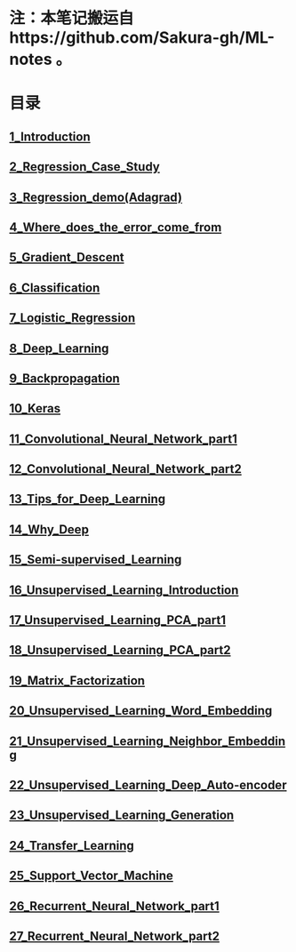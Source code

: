 # 注：本笔记搬运自https://github.com/Sakura-gh/ML-notes 。

# 目录

## [1_Introduction](https://www.yaozhimin.cn/#/Python/机器学习/1_Introduction.md)

## [2_Regression_Case_Study](https://www.yaozhimin.cn/#/Python/机器学习/2_Regression_Case_Study.md)

## [3_Regression_demo(Adagrad)](<https://www.yaozhimin.cn/#/Python/机器学习/3_Regression_demo(Adagrad).md>)

## [4_Where_does_the_error_come_from](https://www.yaozhimin.cn/#/Python/机器学习/4_Where_does_the_error_come_from.md)

## [5_Gradient_Descent](https://www.yaozhimin.cn/#/Python/机器学习/5_Gradient_Descent.md)

## [6_Classification](https://www.yaozhimin.cn/#/Python/机器学习/6_Classification.md)

## [7_Logistic_Regression](https://www.yaozhimin.cn/#/Python/机器学习/7_Logistic_Regression.md)

## [8_Deep_Learning](https://www.yaozhimin.cn/#/Python/机器学习/8_Deep_Learning.md)

## [9_Backpropagation](https://www.yaozhimin.cn/#/Python/机器学习/9_Backpropagation.md)

## [10_Keras](https://www.yaozhimin.cn/#/Python/机器学习/10_Keras.md)

## [11_Convolutional_Neural_Network_part1](https://www.yaozhimin.cn/#/Python/机器学习/11_Convolutional_Neural_Network_part1.md)

## [12_Convolutional_Neural_Network_part2](https://www.yaozhimin.cn/#/Python/机器学习/12_Convolutional_Neural_Network_part2.md)

## [13_Tips_for_Deep_Learning](https://www.yaozhimin.cn/#/Python/机器学习/13_Tips_for_Deep_Learning.md)

## [14_Why_Deep](https://www.yaozhimin.cn/#/Python/机器学习/14_Why_Deep.md)

## [15_Semi-supervised_Learning](https://www.yaozhimin.cn/#/Python/机器学习/15_Semi-supervised_Learning.md)

## [16_Unsupervised_Learning_Introduction](https://www.yaozhimin.cn/#/Python/机器学习/16_Unsupervised_Learning_Introduction.md)

## [17_Unsupervised_Learning_PCA_part1](https://www.yaozhimin.cn/#/Python/机器学习/17_Unsupervised_Learning_PCA_part1.md)

## [18_Unsupervised_Learning_PCA_part2](https://www.yaozhimin.cn/#/Python/机器学习/18_Unsupervised_Learning_PCA_part2.md)

## [19_Matrix_Factorization](https://www.yaozhimin.cn/#/Python/机器学习/19_Matrix_Factorization.md)

## [20_Unsupervised_Learning_Word_Embedding](https://www.yaozhimin.cn/#/Python/机器学习/20_Unsupervised_Learning_Word_Embedding.md)

## [21_Unsupervised_Learning_Neighbor_Embedding](https://www.yaozhimin.cn/#/Python/机器学习/21_Unsupervised_Learning_Neighbor_Embedding.md)

## [22_Unsupervised_Learning_Deep_Auto-encoder](https://www.yaozhimin.cn/#/Python/机器学习/22_Unsupervised_Learning_Deep_Auto-encoder.md)

## [23_Unsupervised_Learning_Generation](https://www.yaozhimin.cn/#/Python/机器学习/23_Unsupervised_Learning_Generation.md)

## [24_Transfer_Learning](https://www.yaozhimin.cn/#/Python/机器学习/24_Transfer_Learning.md)

## [25_Support_Vector_Machine](https://www.yaozhimin.cn/#/Python/机器学习/25_Support_Vector_Machine.md)

## [26_Recurrent_Neural_Network_part1](https://www.yaozhimin.cn/#/Python/机器学习/26_Recurrent_Neural_Network_part1.md)

## [27_Recurrent_Neural_Network_part2](https://www.yaozhimin.cn/#/Python/机器学习/27_Recurrent_Neural_Network_part2.md)
